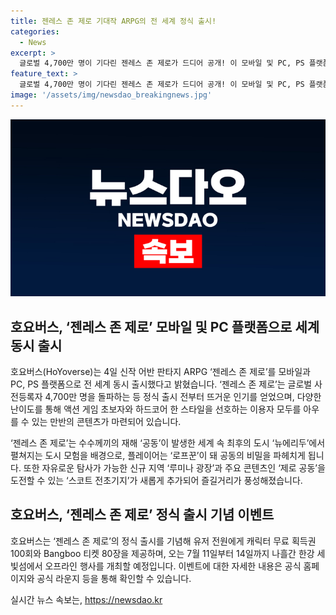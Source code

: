 ```yaml
---
title: 젠레스 존 제로 기대작 ARPG의 전 세계 정식 출시!
categories:
  - News
excerpt: >
  글로벌 4,700만 명이 기다린 젠레스 존 제로가 드디어 공개! 이 모바일 및 PC, PS 플랫폼 전세계 출시로 기대를 모은 게임은 뉴에리두의 공동에서 펼쳐지는 모험을 바탕으로 한다. 사전등록자 수만큼 뜨거운 관심을 받는 이 게임은 액션 게임 초보자부터 하드코어 유저까지 모두를 매료시키는 콘텐츠를 제공한다. 뿐만 아니라 새로운 지역과 콘텐츠도 추가되어 풍성한 재미를 약속하며, 출시를 기념하여 특별 이벤트도 예정되어 있다. 자세한 내용은 공식 홈페이지에서 확인 가능하다. 7월 11일부터 14일까지는 한강 세빛섬에서 오프라인 행사도 열릴 예정이니 놓치지 말아야겠다!
feature_text: >
  글로벌 4,700만 명이 기다린 젠레스 존 제로가 드디어 공개! 이 모바일 및 PC, PS 플랫폼 전세계 출시로 기대를 모은 게임은 뉴에리두의 공동에서 펼쳐지는 모험을 바탕으로 한다. 사전등록자 수만큼 뜨거운 관심을 받는 이 게임은 액션 게임 초보자부터 하드코어 유저까지 모두를 매료시키는 콘텐츠를 제공한다. 뿐만 아니라 새로운 지역과 콘텐츠도 추가되어 풍성한 재미를 약속하며, 출시를 기념하여 특별 이벤트도 예정되어 있다. 자세한 내용은 공식 홈페이지에서 확인 가능하다. 7월 11일부터 14일까지는 한강 세빛섬에서 오프라인 행사도 열릴 예정이니 놓치지 말아야겠다!
image: '/assets/img/newsdao_breakingnews.jpg'
---
```


<p><img src="/assets/img/newsdao_breakingnews.jpg" alt="bookingtag 속보" /></p>

<h2 data-ke-size="size26">호요버스, ‘젠레스 존 제로’ 모바일 및 PC 플랫폼으로 세계 동시 출시</h2>

<p>호요버스(HoYoverse)는 4일 신작 어반 판타지 ARPG ‘젠레스 존 제로’를 모바일과 PC, PS 플랫폼으로 전 세계 동시 출시했다고 밝혔습니다. ‘젠레스 존 제로’는 글로벌 사전등록자 4,700만 명을 돌파하는 등 정식 출시 전부터 뜨거운 인기를 얻었으며, 다양한 난이도를 통해 액션 게임 초보자와 하드코어 한 스타일을 선호하는 이용자 모두를 아우를 수 있는 만반의 콘텐츠가 마련되어 있습니다.</p>

<p data-ke-size="size16">‘젠레스 존 제로’는 수수께끼의 재해 ‘공동’이 발생한 세계 속 최후의 도시 ‘뉴에리두’에서 펼쳐지는 도시 모험을 배경으로, 플레이어는 ‘로프꾼’이 돼 공동의 비밀을 파헤치게 됩니다. 또한 자유로운 탐사가 가능한 신규 지역 ‘루미나 광장’과 주요 콘텐츠인 ‘제로 공동’을 도전할 수 있는 ‘스코트 전초기지’가 새롭게 추가되어 즐길거리가 풍성해졌습니다.</p>

<h2 data-ke-size="size26">호요버스, ‘젠레스 존 제로’ 정식 출시 기념 이벤트</h2>

<p>호요버스는 ‘젠레스 존 제로’의 정식 출시를 기념해 유저 전원에게 캐릭터 무료 획득권 100회와 Bangboo 티켓 80장을 제공하며, 오는 7월 11일부터 14일까지 나흘간 한강 세빛섬에서 오프라인 행사를 개최할 예정입니다. 이벤트에 대한 자세한 내용은 공식 홈페이지와 공식 라운지 등을 통해 확인할 수 있습니다.</p>
실시간 뉴스 속보는, <a href="https://newsdao.kr" rel="dofollow">https://newsdao.kr</a>


